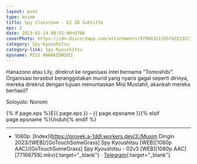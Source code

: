 ```yaml
---
layout: post
type: anime
title: Spy Classroom - E2 ID Subtitle
eps: 2
date: 2023-01-14 00:55:00+0700
coverPhoto: https://cdn.discordapp.com/attachments/970663117057032232/1063515390065508352/mpv-shot0187.jpg
category: Spy-Kyoushitsu
category-link: Spy-Kyoushitsu
epsname: MISI 《HANAZONO》II
---
```


Hanazono atau Lily, direkrut ke organisasi intel bernama "Tomoshibi". Organisasi tersebut beranggotakan murid yang nyaris gagal seperti dirinya, mereka direkrut dengan tujuan menuntaskan Misi Mustahil, akankah mereka berhasil?

Soloyolo: Noromi

{% if page.eps %}E{{ page.eps }} - {{ page.epsname }}{% elsif page.epsname %}Unduh{% endif %}

---
- 1080p: [Index](https://proyek.a-1ddl.workers.dev/3:/Musim Dingin 2023/[WEB]/[GoTouchSomeGrass] Spy Kyoushitsu [WEB][1080p AAC]/[GoTouchSomeGrass] Spy Kyoushitsu - 02v3 [WEB][1080p AAC][77166759].mkv){:target="_blank"} &middot; [Telegram](https://t.me/a1fansubweeklies/189){:target="_blank"}
